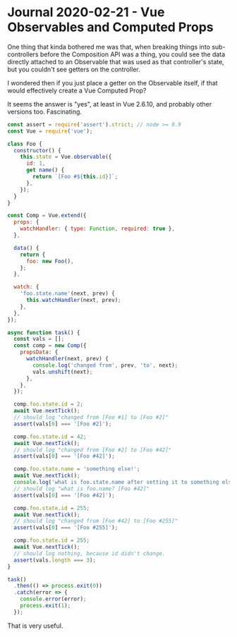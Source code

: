 Journal 2020-02-21 - Vue Observables and Computed Props
========

One thing that kinda bothered me was that, when breaking things into sub-controllers before the Composition API was a thing, you could see the data directly attached to an Observable that was used as that controller's state, but you couldn't see getters on the controller.

I wondered then if you just place a getter on the Observable itself, if that would effectively create a Vue Computed Prop?

It seems the answer is "yes", at least in Vue 2.6.10, and probably other versions too.  Fascinating.

```js
const assert = require('assert').strict; // node >= 9.9
const Vue = require('vue');

class Foo {
  constructor() {
    this.state = Vue.observable({
      id: 1,
      get name() {
        return `[Foo #${this.id}]`;
      },
    });
  }
}

const Comp = Vue.extend({
  props: {
    watchHandler: { type: Function, required: true },
  },

  data() {
    return {
      foo: new Foo(),
    };
  },

  watch: {
    'foo.state.name'(next, prev) {
      this.watchHandler(next, prev);
    },
  },
});

async function task() {
  const vals = [];
  const comp = new Comp({
    propsData: {
      watchHandler(next, prev) {
        console.log('changed from', prev, 'to', next);
        vals.unshift(next);
      },
    },
  });

  comp.foo.state.id = 2;
  await Vue.nextTick();
  // should log "changed from [Foo #1] to [Foo #2]"
  assert(vals[0] === '[Foo #2]');

  comp.foo.state.id = 42;
  await Vue.nextTick();
  // should log "changed from [Foo #2] to [Foo #42]"
  assert(vals[0] === '[Foo #42]');

  comp.foo.state.name = 'something else!';
  await Vue.nextTick();
  console.log('what is foo.state.name after setting it to something else?', comp.foo.state.name);
  // should log "what is foo.name? [Foo #42]"
  assert(vals[0] === '[Foo #42]');

  comp.foo.state.id = 255;
  await Vue.nextTick();
  // should log "changed from [Foo #42] to [Foo #255]"
  assert(vals[0] === '[Foo #255]');

  comp.foo.state.id = 255;
  await Vue.nextTick();
  // should log nothing, because id didn't change.
  assert(vals.length === 3);
}

task()
  .then(() => process.exit(0))
  .catch(error => {
    console.error(error);
    process.exit(1);
  });
```

That is very useful.
